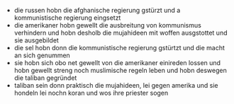 - die russen hobn die afghanische regierung gstürzt und a kommunistische regierung eingsetzt
- die amerikaner hobn gewellt die ausbreitung von kommunismus verhindern und hobn desholb die mujahideen mit woffen ausgstottet und sie ausgebildet
- die sel hobn donn die kommunistische regierung gstürtzt und die macht an sich genummen
- sie hobn sich obo net gewellt von die amerikaner einireden lossen und hobn gewellt streng noch muslimische regeln leben und hobn deswegen die taliban gegründet
- taliban sein donn praktisch die mujahideen, lei gegen amerika und sie hondeln lei nochn koran und wos ihre priester sogen